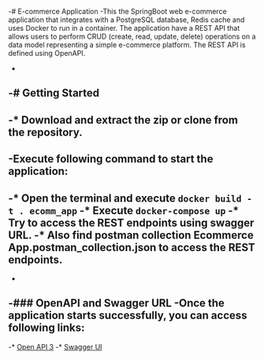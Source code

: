 -# E-commerce Application
-This the  SpringBoot web e-commerce application that integrates with a PostgreSQL database, Redis cache and uses Docker to run in a container. The application have a REST API that allows users to perform CRUD (create, read, update, delete) operations on a data model representing a simple e-commerce platform. The REST API is defined using OpenAPI.
 
-
-# Getting Started
-
-* Download and extract the zip or clone from the repository.
-
-Execute following command to start the application:
-
-* Open the terminal and execute `docker build -t . ecomm_app`
-* Execute `docker-compose up`
-* Try to access the REST endpoints using swagger URL.
-* Also find postman collection Ecommerce App.postman_collection.json to access the REST endpoints.
-
-
-### OpenAPI and Swagger URL
-Once the application starts successfully, you can access following links:
-
-* [Open API 3](http://localhost:8080/v3/api-docs)
-* [Swagger UI](http://localhost:8080/swagger-ui/index.html)
